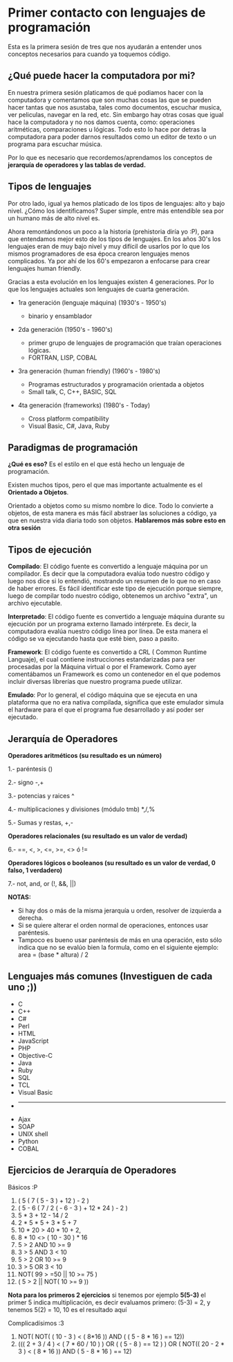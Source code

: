 Primer contacto con lenguajes de programación
==

Esta es la primera sesión de tres que nos ayudarán a entender unos conceptos necesarios para cuando ya toquemos código.

¿Qué puede hacer la computadora por mi?
--
En nuestra primera sesión platicamos de qué podiamos hacer con la computadora y comentamos que son muchas cosas las que se pueden hacer tantas que nos asustaba, tales como documentos, escuchar musica, ver peliculas, navegar en la red, etc. Sin embargo hay otras cosas que igual hace la computadora y no nos damos cuenta, como: operaciones aritméticas, comparaciones u lógicas. Todo esto lo hace por detras la computadora para poder darnos resultados como un editor de texto o un programa para escuchar música.

Por lo que es necesario que recordemos/aprendamos los conceptos de **jerarquía de operadores y las tablas de verdad.**

Tipos de lenguajes
--
Por otro lado, igual ya hemos platicado de los tipos de lenguajes: alto y bajo nivel. ¿Cómo los identificamos? Super simple, entre más entendible sea por un humano más de alto nivel es.

Ahora remontándonos un poco a la historia (prehistoria diría yo :P), para que entendamos mejor esto de los tipos de lenguajes. En los años 30's los lenguajes eran de muy bajo nivel y muy difícil de usarlos por lo que los mismos programadores de esa época crearon lenguajes menos complicados. Ya por ahí de los 60's empezaron a enfocarse para crear lenguajes human friendly.

Gracias a esta evolución en los lenguajes existen 4 generaciones. Por lo que los lenguajes actuales son lenguajes de cuarta generación.



   * 1ra generación (lenguaje máquina) (1930's - 1950's)

      * binario y ensamblador

   * 2da generación (1950's - 1960's)

      * primer grupo de lenguajes de programación que traían operaciones lógicas.
      * FORTRAN, LISP, COBAL

   * 3ra generación (human friendly) (1960's - 1980's)

      * Programas estructurados y programación orientada a objetos
      * Small talk, C, C++, BASIC, SQL

   * 4ta generación (frameworks) (1980's - Today)

      * Cross platform compatibility
      * Visual Basic, C#, Java, Ruby



Paradigmas de programación
--
**¿Qué es eso?** Es el estilo en el que está hecho un lenguaje de programación.

Existen muchos tipos, pero el que mas importante actualmente es el **Orientado a Objetos**.

Orientado a objetos como su mismo nombre lo dice. Todo lo convierte a objetos, de esta manera es más fácil abstraer las soluciones a código, ya que en nuestra vida diaria todo son objetos. **Hablaremos más sobre esto en otra sesión**

Tipos de ejecución
--
**Compilado**: El código fuente es convertido a lenguaje máquina por un compilador. Es decir que la computadora evalúa todo nuestro código y luego nos dice si lo entendió, mostrando un resumen de lo que no en caso de haber errores. Es fácil identificar este tipo de ejecución porque siempre, luego de compilar todo nuestro código, obtenemos un archivo "extra", un archivo ejecutable.

**Interpretado**: El código fuente es convertido a lenguaje máquina durante su ejecución por un programa externo llamado intérprete. Es decir, la computadora evalúa nuestro código línea por línea. De esta manera el código se va ejecutando hasta que esté bien, paso a pasito.

**Framework**: El código fuente es convertido a CRL ( Common Runtime Languaje), el cual contiene instrucciones estandarizadas para ser procesadas por la Máquina virtual o por el Framework. Como ayer comentábamos un Framework es como un contenedor en el que podemos incluir diversas librerías que nuestro programa puede utilizar.

**Emulado**: Por lo general, el código máquina que se ejecuta en una plataforma que no era nativa compilada, significa que este emulador simula el hardware para el que el programa fue desarrollado y así poder ser ejecutado.

Jerarquía de Operadores
--

**Operadores aritméticos (su resultado es un número)**

1.- paréntesis ()

2.- signo -,+

3.- potencias y raices ^

4.- multiplicaciones y divisiones (módulo tmb) *,/,%

5.- Sumas y restas, +,-

**Operadores relacionales (su resultado es un valor de verdad)**

6.- ==, <, >, <=, >=, <> ó !=

**Operadores lógicos o booleanos (su resultado es un valor de verdad, 0 falso, 1 verdadero)**

7.- not, and, or (!, &&, ||)

**NOTAS:**
- Si hay dos o más de la misma jerarquía u orden, resolver de izquierda a derecha.
- Si se quiere alterar el orden normal de operaciones, entonces usar paréntesis.
- Tampoco es bueno usar paréntesis de más en una operación, esto sólo indica que no se evalúo bien la formula, como en el siguiente ejemplo: area = (base * altura) / 2

Lenguajes más comunes (Investiguen de cada uno ;))
--

  * C
  * C++
  * C#
  * Perl
  * HTML
  * JavaScript
  * PHP
  * Objective-C
  * Java
  * Ruby
  * SQL
  * TCL
  * Visual Basic
  * ------------------
  * Ajax
  * SOAP
  * UNIX shell
  * Python
  * COBAL

Ejercicios de Jerarquía de Operadores
--

Básicos :P

  1. ( 5 ( 7 ( 5 - 3 ) + 12 ) - 2 )
  2. ( 5 - 6 ( 7 / 2 ( - 6 - 3 ) + 12 * 24 ) - 2 )
  3. 5 * 3 + 12 - 14 / 2
  4. 2 * 5 * 5 + 3 * 5 + 7
  5. 10 * 20 > 40 * 10 + 2,
  6. 8 * 10 <> ( 10 - 30 ) * 16
  7. 5 > 2 AND 10 >= 9
  8. 3 > 5 AND 3 < 10
  9. 5 > 2 OR 10 >= 9
  10. 3 > 5 OR 3 < 10
  11. NOT( 99 > =50 || 10 >= 75 )
  12. ( 5 > 2 || NOT( 10 >= 9 ))

**Nota para los primeros 2 ejercicios** si tenemos por ejemplo **5(5-3)** el primer 5 indica multiplicación, es decir evaluamos primero: (5-3) = 2, y tenemos 5(2) = 10, 10 es el resultado aquí

Complicadísimos :3

  1. NOT( NOT( ( 10 - 3 ) < ( 8*16 )) AND ( ( 5 - 8 * 16 ) == 12))
  2. ((( 2 + 3 / 4 ) < ( 7 * 60 / 10 ) ) OR ( ( 5 - 8 ) == 12 ) )  OR  ( NOT(( 20 - 2 * 3 ) < ( 8 * 16 )) AND ( 5 - 8 * 16 ) == 12)




